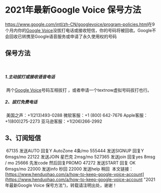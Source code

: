 # 2021年最新Google Voice 保号方法
<https://www.google.com/intl/zh-CN/googlevoice/program-policies.html>
​
在9个月内你的[Google Voice](https://www.henduohao.com/tag/google-voice "Google Voice可以使你创造一个独立的电话号码。")没拔打电话或接收短信，你的号码将被回收。Google不会回收已转携至Google语音服务或申请了永久使用权的号码
​
## 保号方法
​
##### 1.主动拔打或接收语音电话
​
两个[Google Voice](https://www.henduohao.com/tag/google-voice "Google Voice可以使你创造一个独立的电话号码。")号码互相拔打 ，或者申请一个textnow虚拟号码拔打也行。
​
##### 2、拔打免费电话
​
美国之声：+1(213)493-0288
微软客服：+1 (800) 642-7676
Apple客服： +1(800)275-2273
亚马逊客服：+1(206)266-2992
​
## 3、订阅短信
​
67135 发送AUTO 回复Y AutoZone 4条/mo
555444 发送SIGNUP 回复Y 6msgs/mo
22122 发送JOIN 星巴克 2msg/mo
527365 发送join 回复yes 8msg / mo
25666 先发code 然后回复PROMO
47272 发送START 回复 OK 6msgs/mo
22000 发送info 秒回
22000 发送help 稍回
​
本文链接：[https://www.henduohao.com/a/how-to-keep-google-voice-account](https://www.henduohao.com/a/how-to-keep-google-voice-account "2021年最新Google Voice 保号方法")，转载请注明出处，谢谢！